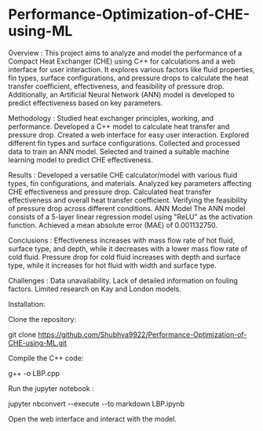 # Performance-Optimization-of-CHE-using-ML
Overview :
This project aims to analyze and model the performance of a Compact Heat Exchanger (CHE) using C++ for calculations and a web interface for user interaction. It explores various factors like fluid properties, fin types, surface configurations, and pressure drops to calculate the heat transfer coefficient, effectiveness, and feasibility of pressure drop. Additionally, an Artificial Neural Network (ANN) model is developed to predict effectiveness based on key parameters.

Methodology :
Studied heat exchanger principles, working, and performance.
Developed a C++ model to calculate heat transfer and pressure drop.
Created a web interface for easy user interaction.
Explored different fin types and surface configurations.
Collected and processed data to train an ANN model.
Selected and trained a suitable machine learning model to predict CHE effectiveness.

Results :
Developed a versatile CHE calculator/model with various fluid types, fin configurations, and materials.
Analyzed key parameters affecting CHE effectiveness and pressure drop.
Calculated heat transfer effectiveness and overall heat transfer coefficient.
Verifying the feasibility of pressure drop across different conditions.
ANN Model
The ANN model consists of a 5-layer linear regression model using "ReLU" as the activation function.
Achieved a mean absolute error (MAE) of 0.001132750.

Conclusions :
Effectiveness increases with mass flow rate of hot fluid, surface type, and depth, while it decreases with a lower mass flow rate of cold fluid.
Pressure drop for cold fluid increases with depth and surface type, while it increases for hot fluid with width and surface type.

Challenges :
Data unavailability.
Lack of detailed information on fouling factors.
Limited research on Kay and London models.

Installation: 

Clone the repository:

git clone https://github.com/Shubhya9922/Performance-Optimization-of-CHE-using-ML.git

Compile the C++ code:

g++ -o LBP.cpp

Run the jupyter notebook :

jupyter nbconvert --execute --to markdown LBP.ipynb

Open the web interface and interact with the model.
